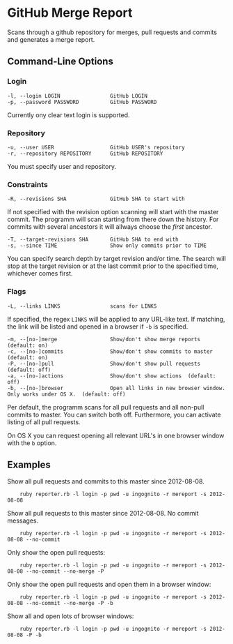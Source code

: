
# GitHub Merge Report

Scans through a github repository for merges, pull requests and commits and generates a merge report.

## Command-Line Options

### Login

    -l, --login LOGIN                GitHub LOGIN
    -p, --password PASSWORD          GitHub PASSWORD

Currently ony clear text login is supported.

### Repository

    -u, --user USER                  GitHub USER's repository
    -r, --repository REPOSITORY      GitHub REPOSITORY

You must specify user and repository.

### Constraints

    -R, --revisions SHA              GitHub SHA to start with

If not specified with the revision option scanning will start with the master commit. The programm will scan starting
from there down the history. For commits with several ancestors it will allways choose the *first* ancestor.

    -T, --target-revisions SHA       GitHub SHA to end with
    -s, --since TIME                 Show only commits prior to TIME

You can specify search depth by target revision and/or time. The search will stop at the target revision or at the last
commit prior to the specified time, whichever comes first.

### Flags

    -L, --links LINKS                scans for LINKS

If specified, the regex `LINKS` will be applied to any URL-like text. If matching, the link will be listed and opened
 in a browser if `-b` is specified.


    -m, --[no-]merge                 Show/don't show merge reports (default: on)
    -c, --[no-]commits               Show/don't show commits to master (default: on)
    -P, --[no-]pull                  Show/don't show pull requests (default: off)
    -a, --[no-]actions               Show/don't show actions  (default: off)
    -b, --[no-]browser               Open all links in new browser window. Only works under OS X.  (default: off)

Per default, the programm scans for all pull requests and all non-pull commits to master. You can switch both off.
Furthermore, you can activate listing of all pull requests.

On OS X you can request opening all relevant URL's in one browser window with the `b` option.

## Examples

Show all pull requests and commits to this master since 2012-08-08.

        ruby reporter.rb -l login -p pwd -u ingognito -r mereport -s 2012-08-08

Show all pull requests to this master since 2012-08-08. No commit messages.

        ruby reporter.rb -l login -p pwd -u ingognito -r mereport -s 2012-08-08 --no-commit

Only show the open pull requests:

        ruby reporter.rb -l login -p pwd -u ingognito -r mereport -s 2012-08-08 --no-commit --no-merge -P

Only show the open pull requests and open them in a browser window:

        ruby reporter.rb -l login -p pwd -u ingognito -r mereport -s 2012-08-08 --no-commit --no-merge -P -b

Show all and open lots of browser windows:

        ruby reporter.rb -l login -p pwd -u ingognito -r mereport -s 2012-08-08 -P -b

